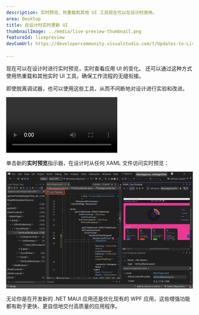 ```yaml
---
description: 实时预览、热重载和其他 UI 工具现在可以在设计时使用。
area: Desktop
title: 在设计时实时更新 UI
thumbnailImage: ../media/live-preview-thumbnail.png
featureId: livepreview
devComUrl: https://developercommunity.visualstudio.com/t/Updates-to-Live-Preview-Hot-Reload-and/10846679

---
```



现在可以在设计时进行实时预览，实时查看应用 UI 的变化。 还可以通过这种方式使用热重载和其他实时 UI 工具，确保工作流程的无缝衔接。

即使脱离调试器，也可以使用这些工具，从而不间断地对设计进行实验和改进。

![实时预览演示](../media/live-preview.mp4)

单击新的**实时预览**指示器，在设计时从任何 XAML 文件访问实时预览：

![“实时预览”屏幕截图](../media/live-preview.png)

无论你是在开发新的 .NET MAUI 应用还是优化现有的 WPF 应用，这些增强功能都有助于更快、更自信地交付高质量的应用程序。
